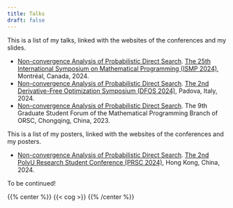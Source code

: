```yaml
---
title: Talks
draft: false
---
```


This is a list of my talks, linked with the websites of the conferences and my slides.

- [Non-convergence Analysis of Probabilistic Direct Search](/en/documents/ISMP_2024_Montreal.pdf). [The 25th International Symposium on Mathematical Programming (ISMP 2024)](https://ismp2024.gerad.ca), Montréal, Canada, 2024.
- [Non-convergence Analysis of Probabilistic Direct Search](/en/documents/DFOS_2024_Padova.pdf). [The 2nd Derivative-Free Optimization Symposium (DFOS 2024)](https://dfos2024.diag.uniroma1.it), Padova, Italy, 2024.
- [Non-convergence Analysis of Probabilistic Direct Search](/en/documents/MPORSC_2023_Chongqing.pdf). The 9th Graduate Student Forum of the Mathematical Programming Branch of ORSC, Chongqing, China, 2023.

This is a list of my posters, linked with the websites of the conferences and my posters.

- [Non-convergence Analysis of Probabilistic Direct Search](/en/documents/PRSC_2024_HongKong_poster.pdf). [The 2nd PolyU Research Student Conference (PRSC 2024)](https://events.polyu.edu.hk/prsc2024/home), Hong Kong, China, 2024.

To be continued!

{{% center %}}
{{< cog >}}
{{% /center %}}
